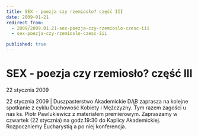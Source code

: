```yaml
---
title: SEX - poezja czy rzemiosło? część III
date: 2009-01-21
redirect_from: 
  - 2009/2009.01.21-sex-poezja-czy-rzemioslo-czesc-iii
  - sex-poezja-czy-rzemioslo-czesc-iii

published: true
---
```




# SEX - poezja czy rzemiosło? część III

<time>22 stycznia 2009</time>

22 stycznia 2009 | Duszpasterstwo Akademickie DĄB zaprasza na kolejne spotkanie z cyklu Duchowość Kobiety i Mężczyzny. Tym razem zagości u nas ks. Piotr Pawlukiewicz z materiałem premierowym. Zapraszamy w czwartek (22 stycznia) na godz.19:30 do Kaplicy Akademickiej. Rozpoczniemy Eucharystią a po niej konferencja.

         


<!--CONTENT FROM OLD SERVER (jos before 2013): 22 stycznia 2009 | Duszpasterstwo Akademickie DĄB zaprasza na kolejne spotkanie z cyklu Duchowość Kobiety i Mężczyzny. Tym razem zagości u nas ks. Piotr Pawlukiewicz z materiałem premierowym. Zapraszamy w czwartek (22 stycznia) na godz.19:30 do Kaplicy Akademickiej. Rozpoczniemy Eucharystią a po niej konferencja.

         

         
-->

<!--{{json:{"created_date":"2009-01-21 09:41:15","publish_down":"0000-00-00 00:00:00","id":"701"}}}-->
